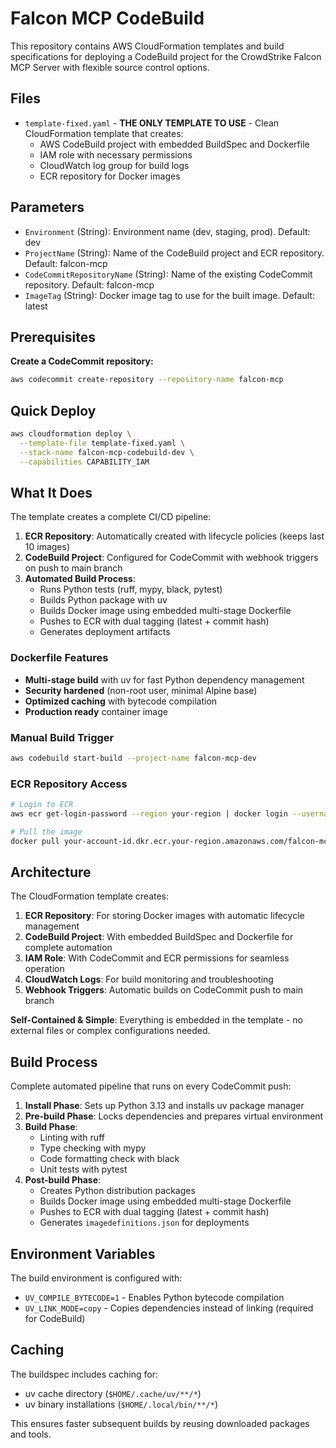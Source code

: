 # Falcon MCP CodeBuild

This repository contains AWS CloudFormation templates and build specifications for deploying a CodeBuild project for the CrowdStrike Falcon MCP Server with flexible source control options.

## Files

- `template-fixed.yaml` - **THE ONLY TEMPLATE TO USE** - Clean CloudFormation template that creates:
  - AWS CodeBuild project with embedded BuildSpec and Dockerfile
  - IAM role with necessary permissions
  - CloudWatch log group for build logs
  - ECR repository for Docker images

## Parameters

- `Environment` (String): Environment name (dev, staging, prod). Default: dev
- `ProjectName` (String): Name of the CodeBuild project and ECR repository. Default: falcon-mcp
- `CodeCommitRepositoryName` (String): Name of the existing CodeCommit repository. Default: falcon-mcp
- `ImageTag` (String): Docker image tag to use for the built image. Default: latest

## Prerequisites

**Create a CodeCommit repository:**
```bash
aws codecommit create-repository --repository-name falcon-mcp
```

## Quick Deploy

```bash
aws cloudformation deploy \
  --template-file template-fixed.yaml \
  --stack-name falcon-mcp-codebuild-dev \
  --capabilities CAPABILITY_IAM
```

## What It Does

The template creates a complete CI/CD pipeline:

1. **ECR Repository**: Automatically created with lifecycle policies (keeps last 10 images)
2. **CodeBuild Project**: Configured for CodeCommit with webhook triggers on push to main branch
3. **Automated Build Process**:
   - Runs Python tests (ruff, mypy, black, pytest)
   - Builds Python package with uv
   - Builds Docker image using embedded multi-stage Dockerfile
   - Pushes to ECR with dual tagging (latest + commit hash)
   - Generates deployment artifacts

### Dockerfile Features
- **Multi-stage build** with uv for fast Python dependency management
- **Security hardened** (non-root user, minimal Alpine base)
- **Optimized caching** with bytecode compilation
- **Production ready** container image

### Manual Build Trigger
```bash
aws codebuild start-build --project-name falcon-mcp-dev
```

### ECR Repository Access
```bash
# Login to ECR
aws ecr get-login-password --region your-region | docker login --username AWS --password-stdin your-account-id.dkr.ecr.your-region.amazonaws.com

# Pull the image
docker pull your-account-id.dkr.ecr.your-region.amazonaws.com/falcon-mcp:latest
```

## Architecture

The CloudFormation template creates:
1. **ECR Repository**: For storing Docker images with automatic lifecycle management
2. **CodeBuild Project**: With embedded BuildSpec and Dockerfile for complete automation
3. **IAM Role**: With CodeCommit and ECR permissions for seamless operation
4. **CloudWatch Logs**: For build monitoring and troubleshooting
5. **Webhook Triggers**: Automatic builds on CodeCommit push to main branch

**Self-Contained & Simple**: Everything is embedded in the template - no external files or complex configurations needed.

## Build Process

Complete automated pipeline that runs on every CodeCommit push:

1. **Install Phase**: Sets up Python 3.13 and installs uv package manager
2. **Pre-build Phase**: Locks dependencies and prepares virtual environment
3. **Build Phase**:
   - Linting with ruff
   - Type checking with mypy
   - Code formatting check with black
   - Unit tests with pytest
4. **Post-build Phase**:
   - Creates Python distribution packages
   - Builds Docker image using embedded multi-stage Dockerfile
   - Pushes to ECR with dual tagging (latest + commit hash)
   - Generates `imagedefinitions.json` for deployments

## Environment Variables

The build environment is configured with:
- `UV_COMPILE_BYTECODE=1` - Enables Python bytecode compilation
- `UV_LINK_MODE=copy` - Copies dependencies instead of linking (required for CodeBuild)

## Caching

The buildspec includes caching for:
- uv cache directory (`$HOME/.cache/uv/**/*`)
- uv binary installations (`$HOME/.local/bin/**/*`)

This ensures faster subsequent builds by reusing downloaded packages and tools.
